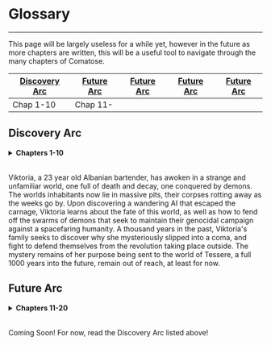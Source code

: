 

# Glossary

---

This page will be largely useless for a while yet, however in the future as more chapters are written, this will be a useful tool to navigate through the many chapters of Comatose.

|         [Discovery Arc](#discovery-arc)       |        [Future Arc](#Future-arc)        |        [Future Arc]()        |        [Future Arc]()        |        [Future Arc]()        |
|-----------------------------------------------|-----------------------------------------|------------------------------|------------------------------|------------------------------|
|                    Chap 1-10                  |               Chap 11-                  |                              |                              |                              |


## Discovery Arc

<table><details>
<summary><b>Chapters 1-10</b></summary>
<br>
<a href="../chap1">Chapter 1</a>
<br>
<a href="../chap2">Chapter 2</a>
<br>
<a href="../chap3">Chapter 3</a>
<br>
<a href="../chap4">Chapter 4</a>
<br>
<a href="../chap5">Chapter 5</a>
<br>
<a href="../chap6">Chapter 6</a>
<br>
<a href="../chap7">Chapter 7</a>
<br>
<a href="../chap8">Chapter 8</a>
<br>
<a href="../chap9">Chapter 9</a>
<br>
<a href="../chap10">Chapter 10</a>
</details></table>
Viktoria, a 23 year old Albanian bartender, has awoken in a strange and unfamiliar world, one full of death and decay, one conquered by demons. The worlds inhabitants now lie in massive pits, their corpses rotting away as the weeks go by. Upon discovering a wandering AI that escaped the carnage, Viktoria learns about the fate of this world, as well as how to fend off the swarms of demons that seek to maintain their genocidal campaign against a spacefaring humanity. A thousand years in the past, Viktoria's family seeks to discover why she mysteriously slipped into a coma, and fight to defend themselves from the revolution taking place outside. The mystery remains of her purpose being sent to the world of Tessere, a full 1000 years into the future, remain out of reach, at least for now.

## Future Arc

<table><details>
<summary><b>Chapters 11-20</b></summary>
<br>
<a href="../chap11">Chapter 11</a>
<br>
<a href="../chap12">Chapter 12</a>
<br>
<a href="../chap13">Chapter 13</a>
<br>
<a href="../chap14">Chapter 14</a>
<br>
<a href="../chap15">Chapter 15</a>
<br>
<a href="../chap16">Chapter 16</a>
<br>
<a href="../chap17">Chapter 17</a>
<br>
<a href="../chap18">Chapter 18</a>
<br>
<a href="../chap19">Chapter 19</a>
<br>
<a href="../chap20">Chapter 20</a>
</details></table>
Coming Soon! For now, read the Discovery Arc listed above!